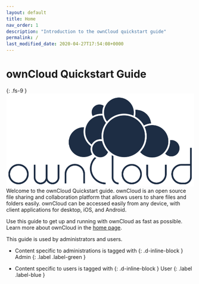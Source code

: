 ```yaml
---
layout: default
title: Home
nav_order: 1
description: "Introduction to the ownCloud quickstart guide"
permalink: /
last_modified_date: 2020-04-27T17:54:08+0000
---
```


# ownCloud Quickstart Guide
{: .fs-9 }
![ownCloud logo](./assets/images/OwnCloud_logo.svg)
Welcome to the ownCloud Quickstart guide.
ownCloud is an open source file sharing and collaboration platform that allows users to share files and folders easily. ownCloud can be accessed easily from any device, with client applications for desktop, iOS, and Android.

Use this guide to get up and running with ownCloud as fast as possible.
Learn more about ownCloud in the [home page](https://owncloud.org/).

This guide is used by administrators and users.

* Content specific to administrations is tagged with
{: .d-inline-block }
Admin
{: .label .label-green }

* Content specific to users is tagged with
{: .d-inline-block }
User
{: .label .label-blue }
